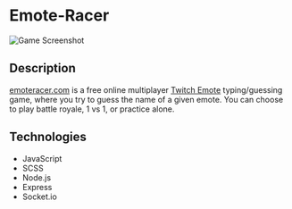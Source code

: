 # Emote-Racer

![Game Screenshot](https://i.ibb.co/VJDpQfj/emoteracer-screenshot.jpg)

## Description
[emoteracer.com](https://emoteracer.com) is a free online multiplayer [Twitch Emote](https://www.twitch.tv/creatorcamp/en/learn-the-basics/emotes/) typing/guessing game, where you try to guess the name of a given emote. You can choose to play battle royale, 1 vs 1, or practice alone.

## Technologies
* JavaScript
* SCSS
* Node.js
* Express
* Socket.io
